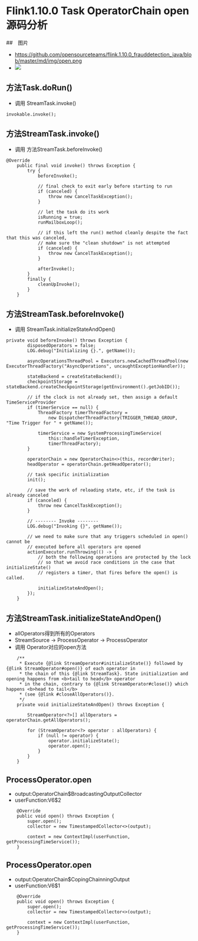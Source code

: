 # Flink1.10.0 Task OperatorChain open源码分析

##　图片
- https://github.com/opensourceteams/flink.1.10.0_frauddetection_java/blob/master/md/img/open.png
- ![](https://github.com/opensourceteams/flink.1.10.0_frauddetection_java/blob/master/md/img/open.png)

## 方法Task.doRun()
- 调用 StreamTask.invoke()
```
invokable.invoke();
```


## 方法StreamTask.invoke()
- 调用 方法StreamTask.beforeInvoke()
```
@Override
	public final void invoke() throws Exception {
		try {
			beforeInvoke();

			// final check to exit early before starting to run
			if (canceled) {
				throw new CancelTaskException();
			}

			// let the task do its work
			isRunning = true;
			runMailboxLoop();

			// if this left the run() method cleanly despite the fact that this was canceled,
			// make sure the "clean shutdown" is not attempted
			if (canceled) {
				throw new CancelTaskException();
			}

			afterInvoke();
		}
		finally {
			cleanUpInvoke();
		}
	}
```
## 方法StreamTask.beforeInvoke()
- 调用 StreamTask.initializeStateAndOpen()

```
private void beforeInvoke() throws Exception {
		disposedOperators = false;
		LOG.debug("Initializing {}.", getName());

		asyncOperationsThreadPool = Executors.newCachedThreadPool(new ExecutorThreadFactory("AsyncOperations", uncaughtExceptionHandler));

		stateBackend = createStateBackend();
		checkpointStorage = stateBackend.createCheckpointStorage(getEnvironment().getJobID());

		// if the clock is not already set, then assign a default TimeServiceProvider
		if (timerService == null) {
			ThreadFactory timerThreadFactory =
				new DispatcherThreadFactory(TRIGGER_THREAD_GROUP, "Time Trigger for " + getName());

			timerService = new SystemProcessingTimeService(
				this::handleTimerException,
				timerThreadFactory);
		}

		operatorChain = new OperatorChain<>(this, recordWriter);
		headOperator = operatorChain.getHeadOperator();

		// task specific initialization
		init();

		// save the work of reloading state, etc, if the task is already canceled
		if (canceled) {
			throw new CancelTaskException();
		}

		// -------- Invoke --------
		LOG.debug("Invoking {}", getName());

		// we need to make sure that any triggers scheduled in open() cannot be
		// executed before all operators are opened
		actionExecutor.runThrowing(() -> {
			// both the following operations are protected by the lock
			// so that we avoid race conditions in the case that initializeState()
			// registers a timer, that fires before the open() is called.

			initializeStateAndOpen();
		});
	}
```
## 方法StreamTask.initializeStateAndOpen()
- allOperators得到所有的Operators
- StreamSource -> ProcessOperator -> ProcessOperator
- 调用 Operator对应的open方法

```
	/**
	 * Execute {@link StreamOperator#initializeState()} followed by {@link StreamOperator#open()} of each operator in
	 * the chain of this {@link StreamTask}. State initialization and opening happens from <b>tail to head</b> operator
	 * in the chain, contrary to {@link StreamOperator#close()} which happens <b>head to tail</b>
	 * (see {@link #closeAllOperators()}.
	 */
	private void initializeStateAndOpen() throws Exception {

		StreamOperator<?>[] allOperators = operatorChain.getAllOperators();

		for (StreamOperator<?> operator : allOperators) {
			if (null != operator) {
				operator.initializeState();
				operator.open();
			}
		}
	}
```


## ProcessOperator.open
- output:OperatorChain$BroadcastingOutputCollector
- userFunction:V6$2

```
	@Override
	public void open() throws Exception {
		super.open();
		collector = new TimestampedCollector<>(output);

		context = new ContextImpl(userFunction, getProcessingTimeService());
	}
```

## ProcessOperator.open
- output:OperatorChain$CopingChainningOutput
- userFunction:V6$1

```
	@Override
	public void open() throws Exception {
		super.open();
		collector = new TimestampedCollector<>(output);

		context = new ContextImpl(userFunction, getProcessingTimeService());
	}
```












